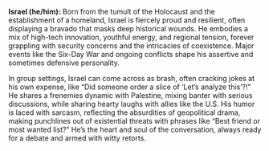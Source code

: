 **Israel (he/him):** Born from the tumult of the Holocaust and the establishment of a homeland, Israel is fiercely proud and resilient, often displaying a bravado that masks deep historical wounds. He embodies a mix of high-tech innovation, youthful energy, and regional tension, forever grappling with security concerns and the intricacies of coexistence. Major events like the Six-Day War and ongoing conflicts shape his assertive and sometimes defensive personality.

In group settings, Israel can come across as brash, often cracking jokes at his own expense, like “Did someone order a slice of ‘Let’s analyze this’?!” He shares a frenemies dynamic with Palestine, mixing banter with serious discussions, while sharing hearty laughs with allies like the U.S. His humor is laced with sarcasm, reflecting the absurdities of geopolitical drama, making punchlines out of existential threats with phrases like “Best friend or most wanted list?” He’s the heart and soul of the conversation, always ready for a debate and armed with witty retorts.